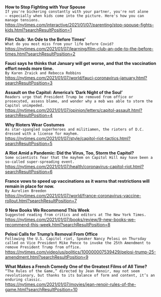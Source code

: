 **How to Stop Fighting with Your Spouse**\
`If you're bickering constantly with your partner, you're not alone — especially when kids come into the picture. Here's how you can manage tensions.`\
https://nytimes.com/interactive/2021/01/07/parenting/stop-spouse-fights-kids.html?searchResultPosition=1

**Film Club: ‘An Ode to the Before Times’**\
`What do you most miss from your life before Covid?`\
https://nytimes.com/2021/01/07/learning/film-club-an-ode-to-the-before-times.html?searchResultPosition=2

**Fauci says he thinks that January will get worse, and that the vaccination effort needs more time.**\
`By Karen Zraick and Rebecca Robbins`\
https://nytimes.com/2021/01/07/world/fauci-coronavirus-january.html?searchResultPosition=3

**Assault on the Capitol: America’s ‘Dark Night of the Soul’**\
`Readers urge that President Trump be removed from office or prosecuted, assess blame, and wonder why a mob was able to storm the Capitol unimpeded.`\
https://nytimes.com/2021/01/07/opinion/letters/capitol-assault.html?searchResultPosition=4

**Why Rioters Wear Costumes**\
`As star-spangled superheroes and militiamen, the rioters of D.C. dressed with a license for mayhem.`\
https://nytimes.com/2021/01/07/style/capitol-riot-tactics.html?searchResultPosition=5

**A Riot Amid a Pandemic: Did the Virus, Too, Storm the Capitol?**\
`Some scientists fear that the mayhem on Capitol Hill may have been a so-called super-spreading event.`\
https://nytimes.com/2021/01/07/health/coronavirus-capitol-riot.html?searchResultPosition=6

**France vows to speed up vaccinations as it warns that restrictions will remain in place for now.**\
`By Aurelien Breeden`\
https://nytimes.com/2021/01/07/world/france-coronavirus-vaccine-rollout.html?searchResultPosition=7

**9 New Books We Recommend This Week**\
`Suggested reading from critics and editors at The New York Times.`\
https://nytimes.com/2021/01/07/books/review/9-new-books-we-recommend-this-week.html?searchResultPosition=8

**Pelosi Calls for Trump’s Removal From Office**\
`Following the U.S. Capitol riot, Speaker Nancy Pelosi on Thursday called on Vice President Mike Pence to invoke the 25th Amendment to remove President Trump from office.`\
https://nytimes.com/video/us/politics/100000007539429/pelosi-trump-25-amendment.html?searchResultPosition=9

**What Makes a French Comedy One of the Greatest Films of All Time?**\
`“The Rules of the Game,” directed by Jean Renoir, may not seem revolutionary, but thanks to its balance of form and content, it’s an enduring classic.`\
https://nytimes.com/2021/01/07/movies/jean-renoir-rules-of-the-game.html?searchResultPosition=10

